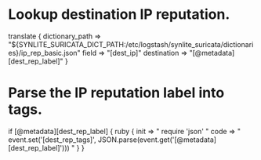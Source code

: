 # Lookup destination IP reputation.
translate {
  dictionary_path => "${SYNLITE_SURICATA_DICT_PATH:/etc/logstash/synlite_suricata/dictionaries}/ip_rep_basic.json"
  field => "[dest_ip]"
  destination => "[@metadata][dest_rep_label]"
}

# Parse the IP reputation label into tags.
if [@metadata][dest_rep_label] {
  ruby {
    init => "
      require 'json'
    "
    code => "
      event.set('[dest_rep_tags]', JSON.parse(event.get('[@metadata][dest_rep_label]')))
    "
  }
}
